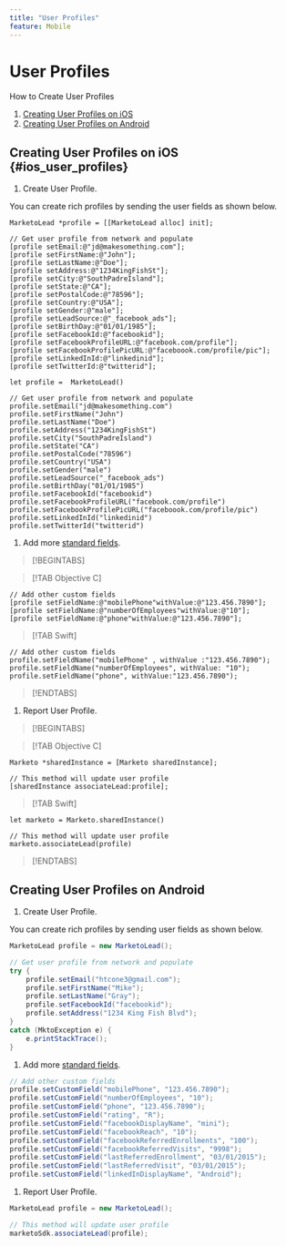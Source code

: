 ```yaml
---
title: "User Profiles"
feature: Mobile
---
```


# User Profiles

How to Create User Profiles

1. [Creating User Profiles on iOS](#ios_user_profiles)
1. [Creating User Profiles on Android](#android_user_profiles)

## Creating User Profiles on iOS {#ios_user_profiles}

1. Create User Profile.

You can create rich profiles by sending the user fields as shown below.

```
MarketoLead *profile = [[MarketoLead alloc] init];

// Get user profile from network and populate
[profile setEmail:@"jd@makesomething.com"];
[profile setFirstName:@"John"];
[profile setLastName:@"Doe"];
[profile setAddress:@"1234KingFishSt"];
[profile setCity:@"SouthPadreIsland"];
[profile setState:@"CA"];
[profile setPostalCode:@"78596"];
[profile setCountry:@"USA"];
[profile setGender:@"male"];
[profile setLeadSource:@"_facebook_ads"];
[profile setBirthDay:@"01/01/1985"];
[profile setFacebookId:@"facebookid"];
[profile setFacebookProfileURL:@"facebook.com/profile"];
[profile setFacebookProfilePicURL:@"faceboook.com/profile/pic"];
[profile setLinkedInId:@"linkedinid"];
[profile setTwitterId:@"twitterid"];
```

```
let profile =  MarketoLead()

// Get user profile from network and populate
profile.setEmail("jd@makesomething.com")
profile.setFirstName("John")
profile.setLastName("Doe")
profile.setAddress("1234KingFishSt")
profile.setCity("SouthPadreIsland")
profile.setState("CA")
profile.setPostalCode("78596")
profile.setCountry("USA")
profile.setGender("male")
profile.setLeadSource("_facebook_ads")
profile.setBirthDay("01/01/1985")
profile.setFacebookId("facebookid")
profile.setFacebookProfileURL("facebook.com/profile")
profile.setFacebookProfilePicURL("faceboook.com/profile/pic")
profile.setLinkedInId("linkedinid")
profile.setTwitterId("twitterid")
```

1. Add more [standard fields](list-of-standard-fields.md).

>[!BEGINTABS]

>[!TAB Objective C]

```
// Add other custom fields
[profile setFieldName:@"mobilePhone"withValue:@"123.456.7890"];
[profile setFieldName:@"numberOfEmployees"withValue:@"10"];
[profile setFieldName:@"phone"withValue:@"123.456.7890"];
```

>[!TAB Swift]

```
// Add other custom fields
profile.setFieldName("mobilePhone" , withValue :"123.456.7890");
profile.setFieldName("numberOfEmployees", withValue: "10");
profile.setFieldName("phone", withValue:"123.456.7890");
```

>[!ENDTABS]

1. Report User Profile.

>[!BEGINTABS]

>[!TAB Objective C]

```
Marketo *sharedInstance = [Marketo sharedInstance];

// This method will update user profile
[sharedInstance associateLead:profile];
```

>[!TAB Swift]

```
let marketo = Marketo.sharedInstance()

// This method will update user profile
marketo.associateLead(profile)
```

>[!ENDTABS]

## Creating User Profiles on Android

1. Create User Profile.

You can create rich profiles by sending user fields as shown below.

```java
MarketoLead profile = new MarketoLead();

// Get user profile from network and populate
try {
    profile.setEmail("htcone3@gmail.com");
    profile.setFirstName("Mike");
    profile.setLastName("Gray");
    profile.setFacebookId("facebookid");
    profile.setAddress("1234 King Fish Blvd");
}
catch (MktoException e) {
    e.printStackTrace();
}
```

1. Add more [standard fields](list-of-standard-fields.md).

```java
// Add other custom fields
profile.setCustomField("mobilePhone", "123.456.7890");
profile.setCustomField("numberOfEmployees", "10");
profile.setCustomField("phone", "123.456.7890");
profile.setCustomField("rating", "R");
profile.setCustomField("facebookDisplayName", "mini");
profile.setCustomField("facebookReach", "10");
profile.setCustomField("facebookReferredEnrollments", "100");
profile.setCustomField("facebookReferredVisits", "9998");
profile.setCustomField("lastReferredEnrollment", "03/01/2015");
profile.setCustomField("lastReferredVisit", "03/01/2015");
profile.setCustomField("linkedInDisplayName", "Android");
```

1. Report User Profile.

```java
MarketoLead profile = new MarketoLead();

// This method will update user profile
marketoSdk.associateLead(profile);
```
